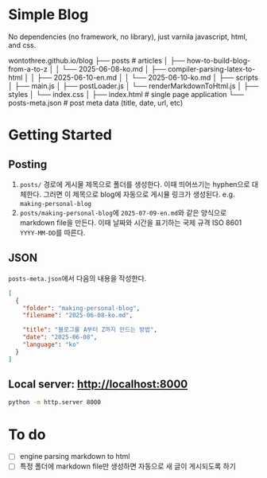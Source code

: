 # Simple Blog

No dependencies (no framework, no library), just varnila javascript, html, and css.

  wontothree.github.io/blog
  ├── posts                                  # articles
  │   ├── how-to-build-blog-from-a-to-z
  │   │   └── 2025-06-08-ko.md
  │   ├── compiler-parsing-latex-to-html
  │   │   ├── 2025-06-10-en.md
  │   │   └── 2025-06-10-ko.md
  │
  ├── scripts
  │   ├── main.js
  │   ├── postLoader.js
  │   └── renderMarkdownToHtml.js
  │
  ├── styles
  │   └── index.css
  │
  ├── index.html                             # single page application
  └── posts-meta.json                        # post meta data (title, date, url, etc)

# Getting Started

## Posting

1. `posts/` 경로에 게시물 제목으로 폴더를 생성한다. 이때 띄어쓰기는 hyphen으로 대체한다. 그러면 이 제목으로 blog에 자동으로 게시뮬 링크가 생성된다. e.g. `making-personal-blog`
2. `posts/making-personal-blog`에 `2025-07-09-en.md`와 같은 양식으로 markdown file을 만든다. 이때 날짜와 시간을 표기하는 국제 규격 ISO 8601 `YYYY-MM-DD`를 따른다.

## JSON

`posts-meta.json`에서 다음의 내용을 작성한다.

```json
[
  {
    "folder": "making-personal-blog",
    "filename": "2025-06-08-ko.md",

    "title": "블로그를 A부터 Z까지 만드는 방법",
    "date": "2025-06-08",
    "language": "ko"
  }
]
```

## Local server: [http://localhost:8000](http://localhost:8000)

```bash
python -m http.server 8000
```

# To do

* [ ] engine parsing markdown to html
* [ ] 특정 폴더에 markdown file만 생성하면 자동으로 새 글이 게시되도록 하기
